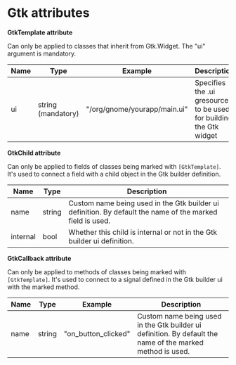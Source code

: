 

Gtk attributes
==============

**GtkTemplate attribute**

Can only be applied to classes that inherit from Gtk.Widget. The "ui" argument is mandatory.

| Name | Type | Example | Description |
| --- | ---- | ---- | ---- |
| ui | string (mandatory) | "/org/gnome/yourapp/main.ui" | Specifies the .ui gresource to be used for building the Gtk widget |

**GtkChild attribute**

Can only be applied to fields of classes being marked with
`[GtkTemplate]`. It's used to connect a field with a child object in the Gtk builder definition.

| Name | Type | Description |
| --- | ---- | ---- |
| name | string | Custom name being used in the Gtk builder ui definition. By default the name of the marked field is used. |                                    
| internal | bool | Whether this child is internal or not in the Gtk builder ui definition. |

**GtkCallback attribute**

Can only be applied to methods of classes being marked with
`[GtkTemplate]`. It's used to connect to a signal defined in the Gtk builder ui with the marked method.

| Name | Type | Example | Description |
| --- | ---- | ---- | ---- |
| name | string | "on\_button\_clicked"| Custom name being used in the Gtk builder ui definition. By default the name of the marked method is used.|
